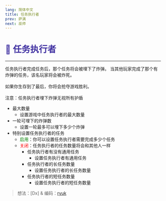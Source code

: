 ```yaml
---
lang: 简体中文
title: 任务执行者
prev: 萨满
next: 巫师
---
```


# <font color="#4233a2">📑 <b>任务执行者</b></font> <Badge text="Benign" type="tip" vertical="middle"/>

***

任务执行者完成任务后，那个任务将会被埋下了炸弹。 当其他玩家完成了那个有炸弹的任务，该名玩家将会被炸死。<br><br>
如果你生存到了最后，你将会抢夺游戏胜利。<br><br>
注意：任务执行者埋下炸弹无视所有护盾

- 最大数量
  - 设置游戏中任务执行者的最大数量
- 一轮可埋下的炸弹数
  - 设置一轮最多可以埋下多少个炸弹
- 特别设置任务执行者的任务
  - <font color=green>启用</font>：你可以设置任务执行者需要完成多少个任务
  - <font color=red>关闭</font>：任务执行者的任务数量将会和其他人一样
    - 任务执行者有没有通用任务
      - 设置任务执行者有通用任务
    - 任务执行者的长任务数量
      - 设置任务执行者的长任务数量
    - 任务执行者的短任务数量
      - 设置任务执行者的短任务数量

> 想法：[Dx] & 编码：[ryuk](https://github.com/ryuk2098)
